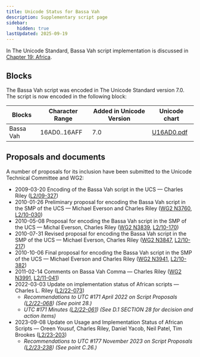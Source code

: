 ```yaml
---
title: Unicode Status for Bassa Vah
description: Supplementary script page
sidebar:
    hidden: true
lastUpdated: 2025-09-19
---
```


In The Unicode Standard, Bassa Vah script implementation is discussed in [Chapter 19: Africa](https://www.unicode.org/versions/latest/core-spec/chapter-19/#G54402).

## Blocks

The Bassa Vah script was encoded in The Unicode Standard version 7.0. The script is now encoded in the following block:

| Blocks | Character Range | Added in Unicode Version | Unicode chart |
| ------ | --------------- | ------------------------ | ------------- |
| Bassa Vah | 16AD0..16AFF | 7.0 | [U16AD0.pdf](http://www.unicode.org/charts/PDF/U16AD0.pdf) |

## Proposals and documents

A number of proposals for its inclusion have been submitted to the Unicode Technical Committee and WG2:
- 2009-03-20 Encoding of the Bassa Vah script in the UCS — Charles Riley ([L2/09-327](http://www.unicode.org/cgi-bin/GetMatchingDocs.pl?L2/09-327))
- 2010-01-26 Preliminary proposal for encoding the Bassa Vah script in the SMP of the UCS — Michael Everson and Charles Riley ([WG2 N3760](https://www.unicode.org/wg2/docs/n3760.pdf), [L2/10-030](http://www.unicode.org/cgi-bin/GetMatchingDocs.pl?L2/10-030))
- 2010-05-08 Proposal for encoding the Bassa Vah script in the SMP of the UCS — Michal Everson, Charles Riley ([WG2 N3839](https://www.unicode.org/wg2/docs/n3839.pdf), [L2/10-170](http://www.unicode.org/cgi-bin/GetMatchingDocs.pl?L2/10-170))
- 2010-07-31 Revised proposal for encoding the Bassa Vah script in the SMP of the UCS — Michael Everson, Charles Riley ([WG2 N3847](https://www.unicode.org/wg2/docs/n3847.pdf), [L2/10-217](http://www.unicode.org/cgi-bin/GetMatchingDocs.pl?L2/10-217))
- 2010-10-06 Final proposal for encoding the Bassa Vah script in the SMP of the UCS — Michael Everson and Charles Riley ([WG2 N3941](https://www.unicode.org/wg2/docs/n3941.pdf), [L2/10-382](http://www.unicode.org/cgi-bin/GetMatchingDocs.pl?L2/10-382))
- 2011-02-14 Comments on Bassa Vah Comma — Charles Riley ([WG2 N3991](https://www.unicode.org/wg2/docs/n3991.pdf), [L2/11-041](http://www.unicode.org/cgi-bin/GetMatchingDocs.pl?L2/11-041))
- 2022-03-03 Update on implementation status of African scripts — Charles L. Riley     ([L2/22-073](http://www.unicode.org/cgi-bin/GetMatchingDocs.pl?L2/22-073))
  - _Recommendations to UTC #171 April 2022 on Script Proposals ([L2/22-068](http://www.unicode.org/cgi-bin/GetMatchingDocs.pl?L2/22-068)) (See point 28.)_
  - _UTC #171 Minutes ([L2/22-061](https://www.unicode.org/L2/L2022/22061.htm)) (See D.1 SECTION 28 for decision and action items)_
- 2023-09-08 Update on Usage and Implementation Status of African Scripts — Oreen Yousuf, Charles Riley, Daniel Yacob, Neil Patel, Tim Brookes ([L2/23-203](http://www.unicode.org/cgi-bin/GetMatchingDocs.pl?L2/23-203))
  - _Recommendations to UTC #177 November 2023 on Script Proposals ([L2/23-238](http://www.unicode.org/cgi-bin/GetMatchingDocs.pl?L2/23-238)) (See point C.26.)_
